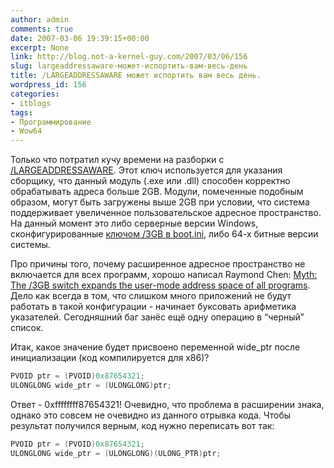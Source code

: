 ```yaml
---
author: admin
comments: true
date: 2007-03-06 19:39:15+00:00
excerpt: None
link: http://blog.not-a-kernel-guy.com/2007/03/06/156
slug: largeaddressaware-может-испортить-вам-весь-день
title: /LARGEADDRESSAWARE может испортить вам весь день.
wordpress_id: 156
categories:
- itblogs
tags:
- Программирование
- Wow64
---
```


Только что потратил кучу времени на разборки с [/LARGEADDRESSAWARE](http://msdn2.microsoft.com/en-us/library/wz223b1z.aspx). Этот ключ используется для указания сборщику, что данный модуль (.exe или .dll) способен корректно обрабатывать адреса больше 2GB. Модули, помеченные подобным образом, могут быть загружены выше 2GB при условии, что система поддерживает увеличенное пользовательское адресное пространство. На данный момент это либо серверные версии Windows, сконфигурированные [ключом /3GB в boot.ini](http://www.microsoft.com/whdc/system/platform/server/PAE/PAEmem.mspx), либо 64-х битные версии системы.

Про причины того, почему расширенное адресное пространство не включается для всех программ, хорошо написал Raymond Chen: [Myth: The /3GB switch expands the user-mode address space of all programs](http://blogs.msdn.com/oldnewthing/archive/2004/08/12/213468.aspx). Дело как всегда в том, что слишком много приложений не будут работать в такой конфигурации -  начинает буксовать арифметика указателей. Сегодняшний баг занёс ещё одну операцию в “черный” список.

Итак, какое значение будет присвоено переменной wide_ptr после инициализации (код компилируется для x86)?


```cpp
PVOID ptr = (PVOID)0x87654321;
ULONGLONG wide_ptr = (ULONGLONG)ptr;
```


Ответ - 0xffffffff87654321! Очевидно, что проблема в расширении знака, однако это совсем не очевидно из данного отрывка кода. Чтобы результат получился верным, код нужно переписать вот так:


```cpp
PVOID ptr = (PVOID)0x87654321;
ULONGLONG wide_ptr = (ULONGLONG)(ULONG_PTR)ptr;
```

